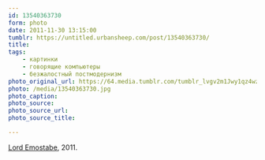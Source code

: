 ```yaml
---
id: 13540363730
form: photo
date: 2011-11-30 13:15:00
tumblr: https://untitled.urbansheep.com/post/13540363730/
title:
tags:
    - картинки
    - говорящие компьютеры
    - безжалостный постмодернизм
photo_original_url: https://64.media.tumblr.com/tumblr_lvgv2m1Jwy1qz4wzio1_500.jpg
photo: /media/13540363730.jpg
photo_caption: 
photo_source:
photo_source_url:
photo_source_title:

---
```


<p><a href="http://www.reddit.com/r/funny/comments/mtwd3/lord_emostabe/">Lord Emostabe</a>, 2011.</p>
